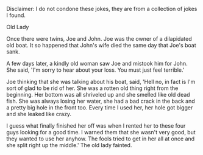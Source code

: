Disclaimer: I do not condone these jokes, they are from a collection of jokes I found.

Old Lady

Once there were twins, Joe and John. Joe was the owner of a dilapidated old boat. It so happened that John's wife died the same day that Joe's boat sank.

A few days later, a kindly old woman saw Joe and mistook him for John. She said, 'I'm sorry to hear about your loss. You must just feel terrible.'

Joe thinking that she was talking about his boat, said, 'Hell no, in fact is I'm sort of glad to be rid of her. She was a rotten old thing right from the beginning. Her bottom was all shriveled up and she smelled like old dead fish. She was always losing her water, she had a bad crack in the back and a pretty big hole in the front too. Every time I used her, her hole got bigger and she leaked like crazy.

I guess what finally finished her off was when I rented her to these four guys looking for a good time. I warned them that she wasn't very good, but they wanted to use her anyhow. The fools tried to get in her all at once and she split right up the middle.' The old lady fainted.

